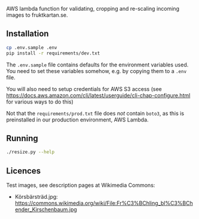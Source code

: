 AWS lambda function for validating, cropping and re-scaling incoming images to fruktkartan.se.

## Installation

```sh
cp .env.sample .env
pip install -r requirements/dev.txt
```

The `.env.sample` file contains defaults for the environment variables used. You need to set these variables somehow, e.g. by copying them to a `.env` file.

You will also need to setup credentials for AWS S3 access (see https://docs.aws.amazon.com/cli/latest/userguide/cli-chap-configure.html for various ways to do this)

Not that the `requirements/prod.txt` file does _not_ contain `boto3`, as this is preinstalled in our production environment, AWS Lambda.

## Running

```sh
./resize.py --help
```

## Licences

Test images, see description pages at Wikimedia Commons:

- Körsbärsträd.jpg: https://commons.wikimedia.org/wiki/File:Fr%C3%BChling_bl%C3%BChender_Kirschenbaum.jpg
